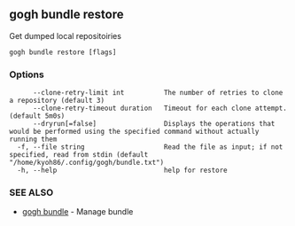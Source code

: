 ## gogh bundle restore

Get dumped local repositoiries

```
gogh bundle restore [flags]
```

### Options

```
      --clone-retry-limit int          The number of retries to clone a repository (default 3)
      --clone-retry-timeout duration   Timeout for each clone attempt. (default 5m0s)
      --dryrun[=false]                 Displays the operations that would be performed using the specified command without actually running them
  -f, --file string                    Read the file as input; if not specified, read from stdin (default "/home/kyoh86/.config/gogh/bundle.txt")
  -h, --help                           help for restore
```

### SEE ALSO

* [gogh bundle](gogh_bundle.md)	 - Manage bundle

